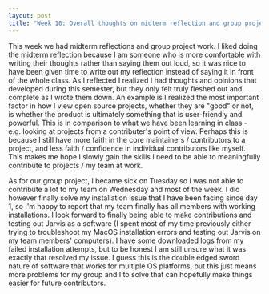 ```yaml
---
layout: post
title: "Week 10: Overall thoughts on midterm reflection and group project"
---
```

This week we had midterm reflections and group project work. I liked doing the midterm reflection because I am someone who is more comfortable with writing their thoughts rather than saying them out loud, so it was nice to have been given time to write out my reflection instead of saying it in front of the whole class. As I reflected I realized I had thoughts and opinions that developed during this semester, but they only felt truly fleshed out and complete as I wrote them down. An example is I realized the most important factor in how I view open source projects, whether they are "good" or not, is whether the product is ultimately something that is user-friendly and powerful. This is in comparison to what we have been learning in class - e.g. looking at projects from a contributer's point of view. Perhaps this is because I still have more faith in the core maintainers / contributors to a project, and less faith / confidence in individual contributors like myself. This makes me hope I slowly gain the skills I need to be able to meaningfully contribute to projects / my team at work.

<!--more-->

As for our group project, I became sick on Tuesday so I was not able to contribute a lot to my team on Wednesday and most of the week. I did however finally solve my installation issue that I have been facing since day 1, so I'm happy to report that my team finally has all members with working installations. I look forward to finally being able to make contributions and testing out Jarvis as a software (I spent most of my time previously either trying to troubleshoot my MacOS installation errors and testing out Jarvis on my team members' computers). I have some downloaded logs from my failed installation attempts, but to be honest I am still unsure what it was exactly that resolved my issue. I guess this is the double edged sword nature of software that works for multiple OS platforms, but this just means more problems for my group and I to solve that can hopefully make things easier for future contributors.